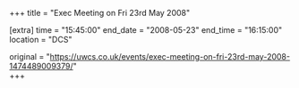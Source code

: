 +++
title = "Exec Meeting on Fri 23rd May 2008"

[extra]
time = "15:45:00"
end_date = "2008-05-23"
end_time = "16:15:00"
location = "DCS"

original = "https://uwcs.co.uk/events/exec-meeting-on-fri-23rd-may-2008-1474489009379/"    
+++



